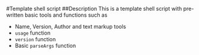 #Template shell script
##Description
This is a template shell script with pre-written basic tools and functions such as
* Name, Version, Author and text markup tools
* `usage` function
* `version` function
* Basic `parseArgs` function